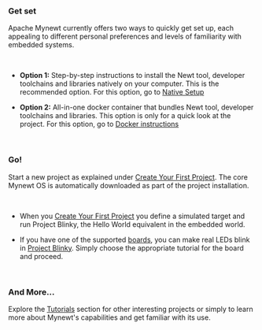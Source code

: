 ### Get set

Apache Mynewt currently offers two ways to quickly get set up, each appealing to different personal preferences and levels of familiarity with embedded systems.

<br>

* **Option 1:** Step-by-step instructions to install the Newt tool, developer toolchains and libraries natively on your computer. This is the recommended option. For this option, go to [Native Setup](/DOCSLINK/os/get_started/native_tools/)

* **Option 2:** All-in-one docker container that bundles Newt tool, developer toolchains and libraries. This option is only for a quick look at the project. For this option, go to [Docker instructions](/DOCSLINK/os/get_started/docker/)


<br>

### Go!

Start a new project as explained under [Create Your First Project](/DOCSLINK/os/get_started/project_create/). The core Mynewt OS is automatically downloaded as part of the project installation.

<br>

* When you [Create Your First Project](/DOCSLINK/os/get_started/project_create/) you define a simulated target and run Project Blinky, the Hello World equivalent in the embedded world.

* If you have one of the supported [boards](../), you can make real LEDs blink in [Project Blinky](/DOCSLINK/os/tutorials/arduino_zero/). Simply choose the appropriate tutorial for the board and proceed.

<br>

### And More...

Explore the [Tutorials](/DOCSLINK/os/tutorials/tutorials/) section for other interesting projects or simply to learn more about Mynewt's capabilities and get familiar with its use.

<br>
